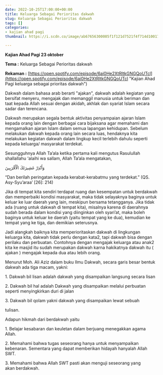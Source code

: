 ```yaml
---
date: 2022-10-25T17:00:00+00:00
title: Keluarga Sebagai Perioritas dakwah
slug: Keluarga Sebagai Perioritas dakwah
tags: []
categories:
- kajian ahad pagi
thumbnail: https://i.scdn.co/image/ab67656300005f1f121d7521f4f714d1001707ad

---
```

**Kajian Ahad Pagi 23 oktober**

**Tema :** Keluarga Sebagai Perioritas dakwah

**Rekaman :**  [https://open.spotify.com/episode/6ai0He2XtRltkGNGQoUTcl](https://open.spotify.com/episode/6ai0He2XtRltkGNGQoUTcl "Kajian Ahad Pagi keluarga sebagai prioritas dakwah")

Dakwah dalam bahasa arab berarti "ajakan", dakwah adalah kegiatan yang bersifat menyeru, mengajak dan memanggil manusia untuk beriman dan taat kepada Allah sesuai dengan akidah, akhlak dan syariat Islam secara sadar dan terencana. 

Dakwah merupakan segala bentuk aktivitas penyampaian ajaran Islam kepada orang lain dengan berbagai cara bijaksana agar memahami dan mengamalkan ajaran Islam dalam semua lapangan kehidupan. Sebelum melakukan dakwah kepada orang lain secara luas, hendaknya kita melakukan kegiatan dakwah dalam lingkup kecil terlebih dahulu seperti kepada keluarga/ masyarakat terdekat.

Sesungguhnya Allah Ta’ala ketika pertama kali mengutus Rasulullah shallallahu ‘alaihi wa sallam, Allah Ta’ala mengatakan,

وَأَنْذِرْ عَشِيرَتَكَ الْأَقْرَبِينَ

“Dan berilah peringatan kepada kerabat-kerabatmu yang terdekat.” (QS. Asy-Syu’araa’ \[26\]: 214)

Jika di tempat kita sendiri terdapat ruang dan kesempatan untuk berdakwah dan memperbaiki kondisi masyarakat, maka tidak selayaknya baginya untuk keluar ke luar daerah yang lain, meskipun bersama tetangganya. Jika tidak ada (ruang untuk dakwah di tempat kita), misalnya karena di daerahnya sudah berada dalam kondisi yang diinginkan oleh syari’at, maka boleh baginya untuk keluar ke daerah (yaitu tempat yang ke dua), kemudian ke tempat yang ke tiga, dan demikian seterusnya.

Jadi alangkah baiknya kita memperioritaskan dakwah di lingkungan keluarga kita, dakwah tidak perlu dengan kata2, tapi dakwah bisa dengan perilaku dan perbuatan. Contohnya dengan mengajak keluarga atau anak2 kita ke masjid itu sudah merupakan dakwah karna hakikatnya dakwah itu ( ajakan ) mengajak kepada dua atau lebih orang.

Menurut Moh. Ali Aziz dalam buku Ilmu Dakwah, secara garis besar bentuk dakwah ada tiga macam, yakni:

1\. Dakwah bil lisan adalah dakwah yang disampaikan langsung secara lisan

2\. Dakwah bil hal adalah Dakwah yang disampaikan melalui perbuatan seperti menyingkirkan duri di jalan

3\. Dakwah bil qolam yakni dakwah yang disampaikan lewat sebuah 

tulisan.

Adapun hikmah dari berdakwah yaitu

1\. Belajar kesabaran dan keuletan dalam berjuang menegakkan agama Allah.

2\. Memahami bahwa tugas seseorang hanya untuk menyampaikan kebenaran. Sementara yang dapat memberikan hidayah hanyalah Allah SWT.

3\. Memahami bahwa Allah SWT pasti akan menguji seseorang yang akan berdakwah.